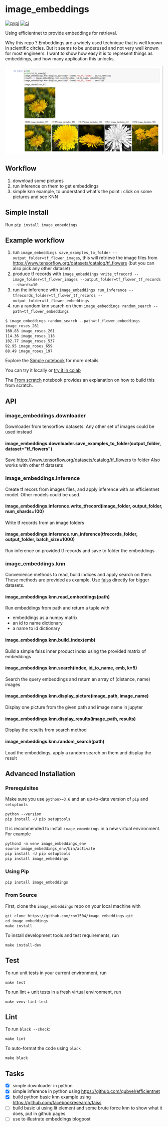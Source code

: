 # image_embeddings
[![pypi](https://img.shields.io/pypi/v/image_embeddings.svg)](https://pypi.python.org/pypi/image_embeddings)
[![ci](https://github.com/rom1504/image_embeddings/workflows/Continuous%20integration/badge.svg)](https://github.com/rom1504/image_embeddings/actions?query=workflow%3A%22Continuous+integration%22)


Using efficientnet to provide embeddings for retrieval.

Why this repo ? Embeddings are a widely used technique that is well known in scientific circles. But it seems to be underused and not very well known for most engineers. I want to show how easy it is to represent things as embeddings, and how many application this unlocks.

![knn example](knn_example.png)

## Workflow
1. download some pictures
2. run inference on them to get embeddings
3. simple knn example, to understand what's the point : click on some pictures and see KNN

## Simple Install

Run `pip install image_embeddings`

## Example workflow

1. run `image_embeddings save_examples_to_folder --output_folder=tf_flower_images`, this will retrieve the image files from https://www.tensorflow.org/datasets/catalog/tf_flowers (but you can also pick any other dataset)
2. produce tf records with `image_embeddings write_tfrecord --image_folder=tf_flower_images --output_folder=tf_flower_tf_records --shards=10`
3. run the inference with `image_embeddings run_inference --tfrecords_folder=tf_flower_tf_records --output_folder=tf_flower_embeddings`
4. run a random knn search on them `image_embeddings random_search --path=tf_flower_embeddings`

```
$ image_embeddings random_search --path=tf_flower_embeddings
image_roses_261
160.83 image_roses_261
114.36 image_roses_118
102.77 image_roses_537
92.95 image_roses_659
88.49 image_roses_197
```

Explore the [Simple notebook](notebooks/using_the_lib.ipynb) for more details.

You can try it locally or [try it in colab](https://colab.research.google.com/github/rom1504/image_embeddings/blob/master/notebooks/using_the_lib.ipynb)

The [From scratch](notebooks/from_scratch.ipynb) notebook provides an explanation on how to build this from scratch.

## API

### image_embeddings.downloader

Downloader from tensorflow datasets. Any other set of images could be used instead

#### image_embeddings.downloader.save_examples_to_folder(output_folder, dataset="tf_flowers")

Save https://www.tensorflow.org/datasets/catalog/tf_flowers to folder
Also works with other tf datasets

### image_embeddings.inference

Create tf recors from images files, and apply inference with an efficientnet model. Other models could be used.

#### image_embeddings.inference.write_tfrecord(image_folder, output_folder, num_shards=100)

Write tf records from an image folders

#### image_embeddings.inference.run_inference(tfrecords_folder, output_folder, batch_size=1000)

Run inference on provided tf records and save to folder the embeddings

### image_embeddings.knn

Convenience methods to read, build indices and apply search on them. These methods are provided as example.
Use [faiss](https://github.com/facebookresearch/faiss) directly for bigger datasets.

#### image_embeddings.knn.read_embeddings(path)

Run embeddings from path and return a tuple with 
* embeddings as a numpy matrix
* an id to name dictionary
* a name to id dictionary

#### image_embeddings.knn.build_index(emb)

Build a simple faiss inner product index using the provided matrix of embeddings

#### image_embeddings.knn.search(index, id_to_name, emb, k=5)

Search the query embeddings and return an array of (distance, name) images

#### image_embeddings.knn.display_picture(image_path, image_name)

Display one picture from the given path and image name in jupyter

#### image_embeddings.knn.display_results(image_path, results)

Display the results from search method

#### image_embeddings.knn.random_search(path)

Load the embeddings, apply a random search on them and display the result

## Advanced Installation

### Prerequisites

Make sure you use `python>=3.6` and an up-to-date version of `pip` and
`setuptools`

    python --version
    pip install -U pip setuptools

It is recommended to install `image_embeddings` in a new virtual environment. For
example

    python3 -m venv image_embeddings_env
    source image_embeddings_env/bin/activate
    pip install -U pip setuptools
    pip install image_embeddings

### Using Pip

    pip install image_embeddings

### From Source

First, clone the `image_embeddings` repo on your local machine with

    git clone https://github.com/rom1504/image_embeddings.git
    cd image_embeddings
    make install

To install development tools and test requirements, run

    make install-dev

## Test

To run unit tests in your current environment, run

    make test

To run lint + unit tests in a fresh virtual environment,
run

    make venv-lint-test

## Lint

To run `black --check`:

    make lint

To auto-format the code using `black`

    make black

## Tasks

* [x] simple downloader in python
* [x] simple inference in python using https://github.com/qubvel/efficientnet
* [x] build python basic knn example using https://github.com/facebookresearch/faiss
* [ ] build basic ui using lit element and some brute force knn to show what it does, put in github pages
* [ ] use to illustrate embeddings blogpost
